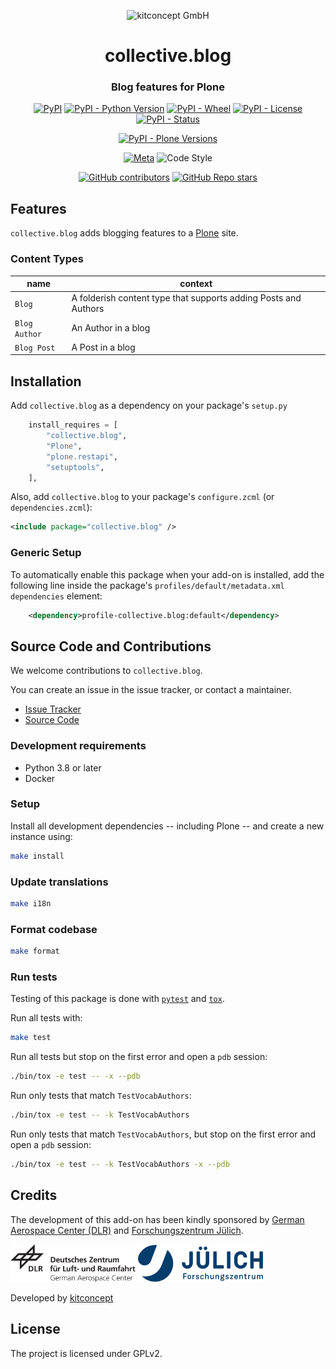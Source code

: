 <p align="center">
    <img alt="kitconcept GmbH" width="200px" src="https://kitconcept.com/logo.svg">
</p>

<h1 align="center">collective.blog</h1>
<h3 align="center">Blog features for Plone</h3>

<div align="center">

[![PyPI](https://img.shields.io/pypi/v/collective.blog)](https://pypi.org/project/collective.blog/)
[![PyPI - Python Version](https://img.shields.io/pypi/pyversions/collective.blog)](https://pypi.org/project/collective.blog/)
[![PyPI - Wheel](https://img.shields.io/pypi/wheel/collective.blog)](https://pypi.org/project/collective.blog/)
[![PyPI - License](https://img.shields.io/pypi/l/collective.blog)](https://pypi.org/project/collective.blog/)
[![PyPI - Status](https://img.shields.io/pypi/status/collective.blog)](https://pypi.org/project/collective.blog/)

[![PyPI - Plone Versions](https://img.shields.io/pypi/frameworkversions/plone/collective.blog)](https://pypi.org/project/collective.blog/)

[![Meta](https://github.com/collective/collective.blog/actions/workflows/meta.yml/badge.svg)](https://github.com/collective/collective.blog/actions/workflows/meta.yml)
![Code Style](https://img.shields.io/badge/Code%20Style-Black-000000)

[![GitHub contributors](https://img.shields.io/github/contributors/collective/collective.blog)](https://github.com/collective/collective.blog)
[![GitHub Repo stars](https://img.shields.io/github/stars/collective/collective.blog?style=social)](https://github.com/collective/collective.blog)

</div>

## Features

`collective.blog` adds blogging features to a [Plone](https://plone.org/) site.

### Content Types

| name    | context                         |
| ------- | ------------------------------- |
| `Blog` | A folderish content type that supports adding Posts and Authors |
| `Blog Author` | An Author in a blog |
| `Blog Post` | A Post in a blog |


Installation
------------

Add `collective.blog` as a dependency on your package's `setup.py`

```python
    install_requires = [
        "collective.blog",
        "Plone",
        "plone.restapi",
        "setuptools",
    ],
```

Also, add `collective.blog` to your package's `configure.zcml` (or `dependencies.zcml`):

```xml
<include package="collective.blog" />
```

### Generic Setup

To automatically enable this package when your add-on is installed, add the following line inside the package's `profiles/default/metadata.xml` `dependencies` element:

```xml
    <dependency>profile-collective.blog:default</dependency>
```

## Source Code and Contributions

We welcome contributions to `collective.blog`.

You can create an issue in the issue tracker, or contact a maintainer.

- [Issue Tracker](https://github.com/collective/collective.blog/issues)
- [Source Code](https://github.com/collective/collective.blog/)

### Development requirements

- Python 3.8 or later
- Docker

### Setup

Install all development dependencies -- including Plone -- and create a new instance using:

```bash
make install
```

### Update translations

```bash
make i18n
```

### Format codebase

```bash
make format
```

### Run tests

Testing of this package is done with [`pytest`](https://docs.pytest.org/) and [`tox`](https://tox.wiki/).

Run all tests with:

```bash
make test
```

Run all tests but stop on the first error and open a `pdb` session:

```bash
./bin/tox -e test -- -x --pdb
```

Run only tests that match `TestVocabAuthors`:

```bash
./bin/tox -e test -- -k TestVocabAuthors
```

Run only tests that match `TestVocabAuthors`, but stop on the first error and open a `pdb` session:

```bash
./bin/tox -e test -- -k TestVocabAuthors -x --pdb
```

## Credits

The development of this add-on has been kindly sponsored by [German Aerospace Center (DLR)](https://www.dlr.de) and [Forschungszentrum Jülich](https://www.fz-juelich.de).

<img alt="German Aerospace Center (DLR)" width="200px" src="https://raw.githubusercontent.com/collective/collective.blog/main/docs/dlr.svg" style="background-color:white">
<img alt="Forschungszentrum Jülich" width="200px" src="https://raw.githubusercontent.com/collective/collective.blog/main/docs/fz-juelich.svg" style="background-color:white">

Developed by [kitconcept](https://www.kitconcept.com/)

## License

The project is licensed under GPLv2.
